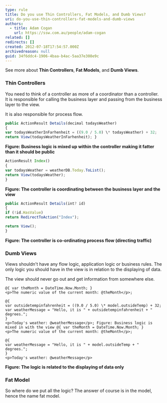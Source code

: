 ```yaml
---
type: rule
title: Do you use Thin Controllers, Fat Models, and Dumb Views?
uri: do-you-use-thin-controllers-fat-models-and-dumb-views
authors:
  - title: Adam Cogan
    url: https://ssw.com.au/people/adam-cogan
related: []
redirects: []
created: 2012-07-18T17:54:57.000Z
archivedreason: null
guid: 34f6ddc4-1906-4baa-b4ac-5aa37e308e9c
---
```

See more about **Thin Controllers**, **Fat Models**, and **Dumb Views**.

<!--endintro-->

### Thin Controllers

You need to think of a controller as more of a coordinator than a controller. 
It is responsible for calling the business layer and passing from the business layer to the view. 

It is also responsible for process flow.

```javascript
public ActionResult Details(decimal todaysWeather)
{
var todaysWeatherInFarhenheit = ((9.0 / 5.0) \* todaysWeather) + 32;
return View(todaysWeatherInFarhenheit); }
```

**Figure: Business logic is mixed up within the controller making it fatter than it should be public**

```javascript
ActionResult Index()
{
var todaysWeather = weatherDB.Today.ToList();
return View(todaysWeather);
} 
```

**Figure: The controller is coordinating between the business layer and the view**

```javascript
public ActionResult Details(int? id)
{
if (!id.HasValue)
return RedirectToAction("Index");

return View();
} 
```

**Figure: The controller is co-ordinating process flow (directing traffic)**

### Dumb Views

Views shouldn't have any flow logic, application logic or business rules.
The only logic you should have in the view is in relation to the displaying of data.

The view should never go out and get information from somewhere else.

```
@{ var theMonth = DateTime.Now.Month; }
<p>The numeric value of the current month: @theMonth</p>;

@{
var outsidetempinfahrenheit = ((9.0 / 5.0) \* model.outsideTemp) + 32;
var weatherMessage = "Hello, it is " + outsidetempinfahrenheit + " 
degrees.";
}
<p>Today's weather: @weatherMessage</p>; Figure: Business logic is mixed in with the view @{ var theMonth = DateTime.Now.Month; }
<p>The numeric value of the current month: @theMonth</p>;

@{
var weatherMessage = "Hello, it is " + model.outsideTemp + " degrees.";
}
<p>Today's weather: @weatherMessage</p>
```

**Figure: The logic is related to the displaying of data only**

### Fat Model

So where do we put all the logic? The answer of course is in the model, hence the name fat model.